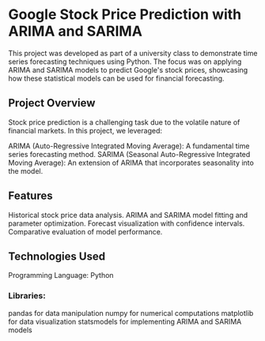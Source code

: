 # Google Stock Price Prediction with ARIMA and SARIMA
This project was developed as part of a university class to demonstrate time series forecasting techniques using Python. The focus was on applying ARIMA and SARIMA models to predict Google's stock prices, showcasing how these statistical models can be used for financial forecasting.

## Project Overview
Stock price prediction is a challenging task due to the volatile nature of financial markets. In this project, we leveraged:

ARIMA (Auto-Regressive Integrated Moving Average): A fundamental time series forecasting method.
SARIMA (Seasonal Auto-Regressive Integrated Moving Average): An extension of ARIMA that incorporates seasonality into the model.
## Features
Historical stock price data analysis.
ARIMA and SARIMA model fitting and parameter optimization.
Forecast visualization with confidence intervals.
Comparative evaluation of model performance.
## Technologies Used
Programming Language: Python
### Libraries:
pandas for data manipulation
numpy for numerical computations
matplotlib for data visualization
statsmodels for implementing ARIMA and SARIMA models
